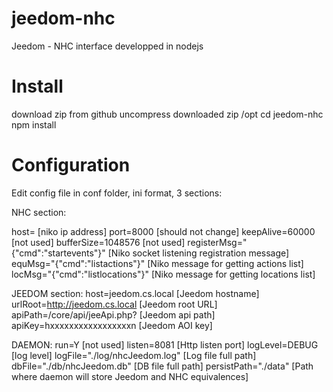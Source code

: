 # jeedom-nhc
Jeedom - NHC interface developped in nodejs

# Install
download zip from github
uncompress downloaded zip 
/opt
cd jeedom-nhc
npm install

# Configuration
Edit config file in conf folder, ini format, 3 sections:

NHC section:

host= [niko ip address]
port=8000 [should not change]
keepAlive=60000 [not used]
bufferSize=1048576 [not used]
registerMsg="{\"cmd\":\"startevents\"}" [Niko socket listening registration message]
equMsg="{\"cmd\":\"listactions\"}" [Niko message for getting actions list]
locMsg="{\"cmd\":\"listlocations\"}" [Niko message for getting locations list]

JEEDOM section:
host=jeedom.cs.local [Jeedom hostname]
urlRoot=http://jeedom.cs.local [Jeedom root URL]
apiPath=/core/api/jeeApi.php? [Jeedom api path]
apiKey=hxxxxxxxxxxxxxxxxxn [Jeedom AOI key]

DAEMON:
run=Y [not used]
listen=8081 [Http listen port]
logLevel=DEBUG [log level]
logFile="./log/nhcJeedom.log" [Log file full path]
dbFile="./db/nhcJeedom.db" [DB file full path]
persistPath="./data" [Path where daemon will store Jeedom and NHC equivalences]
